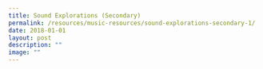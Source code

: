 ```yaml
---
title: Sound Explorations (Secondary)
permalink: /resources/music-resources/sound-explorations-secondary-1/
date: 2018-01-01
layout: post
description: ""
image: ""
---
```

